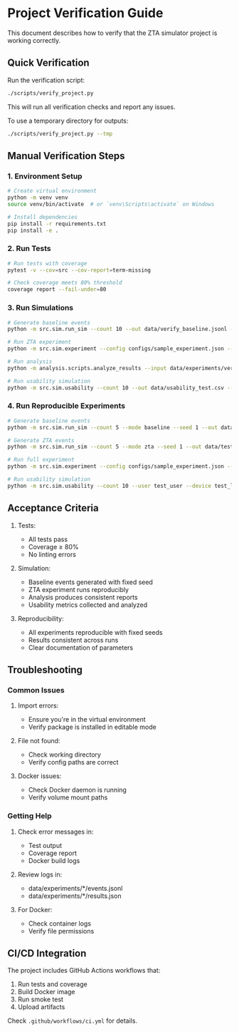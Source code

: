 # Project Verification Guide

This document describes how to verify that the ZTA simulator project is working correctly.

## Quick Verification

Run the verification script:

```bash
./scripts/verify_project.py
```

This will run all verification checks and report any issues.

To use a temporary directory for outputs:

```bash
./scripts/verify_project.py --tmp
```

## Manual Verification Steps

### 1. Environment Setup

```bash
# Create virtual environment
python -m venv venv
source venv/bin/activate  # or `venv\Scripts\activate` on Windows

# Install dependencies
pip install -r requirements.txt
pip install -e .
```

### 2. Run Tests

```bash
# Run tests with coverage
pytest -v --cov=src --cov-report=term-missing

# Check coverage meets 80% threshold
coverage report --fail-under=80
```

### 3. Run Simulations

```bash
# Generate baseline events
python -m src.sim.run_sim --count 10 --out data/verify_baseline.jsonl --mode baseline --seed 1

# Run ZTA experiment
python -m src.sim.experiment --config configs/sample_experiment.json --mode zta --run-id verify_zta --seed 1

# Run analysis
python -m analysis.scripts.analyze_results --input data/experiments/verify_zta --out data/experiments/verify_zta/report.csv

# Run usability simulation
python -m src.sim.usability --count 10 --out data/usability_test.csv --seed 2
```

### 4. Run Reproducible Experiments

```bash
# Generate baseline events
python -m src.sim.run_sim --count 5 --mode baseline --seed 1 --out data/test_baseline.jsonl

# Generate ZTA events
python -m src.sim.run_sim --count 5 --mode zta --seed 1 --out data/test_zta.jsonl

# Run full experiment
python -m src.sim.experiment --config configs/sample_experiment.json --mode zta --run-id test_run --seed 1

# Run usability simulation
python -m src.sim.usability --count 10 --user test_user --device test_laptop --seed 2 --out data/usability_test.csv
```

## Acceptance Criteria

1. Tests:
   - All tests pass
   - Coverage ≥ 80%
   - No linting errors

2. Simulation:
   - Baseline events generated with fixed seed
   - ZTA experiment runs reproducibly
   - Analysis produces consistent reports
   - Usability metrics collected and analyzed

3. Reproducibility:
   - All experiments reproducible with fixed seeds
   - Results consistent across runs
   - Clear documentation of parameters

## Troubleshooting

### Common Issues

1. Import errors:
   - Ensure you're in the virtual environment
   - Verify package is installed in editable mode

2. File not found:
   - Check working directory
   - Verify config paths are correct

3. Docker issues:
   - Check Docker daemon is running
   - Verify volume mount paths

### Getting Help

1. Check error messages in:
   - Test output
   - Coverage report
   - Docker build logs

2. Review logs in:
   - data/experiments/*/events.jsonl
   - data/experiments/*/results.json

3. For Docker:
   - Check container logs
   - Verify file permissions

## CI/CD Integration

The project includes GitHub Actions workflows that:

1. Run tests and coverage
2. Build Docker image
3. Run smoke test
4. Upload artifacts

Check `.github/workflows/ci.yml` for details.
